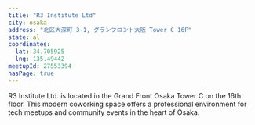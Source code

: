 ```yaml
---
title: "R3 Institute Ltd"
city: osaka
address: "北区大深町 3-1, グランフロント大阪 Tower C 16F"
state: al
coordinates:
  lat: 34.705925
  lng: 135.49442
meetupId: 27553394
hasPage: true
---
```


R3 Institute Ltd. is located in the Grand Front Osaka Tower C on the 16th floor. This modern coworking space offers a professional environment for tech meetups and community events in the heart of Osaka.
